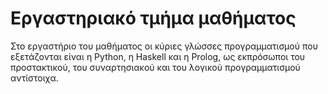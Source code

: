 # Εργαστηριακό τμήμα μαθήματος

Στο εργαστήριο του μαθήματος οι κύριες γλώσσες προγραμματισμού που εξετάζονται είναι η Python, η Haskell και η Prolog, ως εκπρόσωποι του προστακτικού, του συναρτησιακού και του λογικού προγραμματισμού αντίστοιχα.
